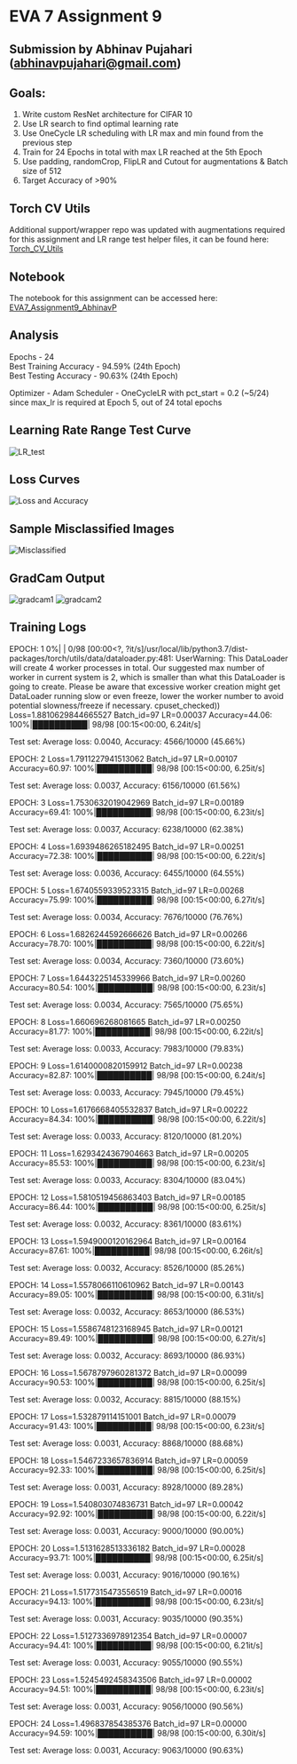 # EVA 7 Assignment 9
## Submission by Abhinav Pujahari (abhinavpujahari@gmail.com)

## Goals:
1. Write custom ResNet architecture for CIFAR 10
2. Use LR search to find optimal learning rate
3. Use OneCycle LR scheduling with LR max and min found from the previous step
4. Train for 24 Epochs in total with max LR reached at the 5th Epoch
5. Use padding, randomCrop, FlipLR and Cutout for augmentations & Batch size of 512
6. Target Accuracy of >90%

## Torch CV Utils

Additional support/wrapper repo was updated with augmentations required for this assignment and LR range test helper files, it can be found here: [Torch_CV_Utils](https://github.com/a-pujahari/Torch_CV_Utils)

## Notebook

The notebook for this assignment can be accessed here: [EVA7_Assignment9_AbhinavP](https://github.com/a-pujahari/EVA7/blob/main/Session9/EVA7_Assignment9_AbhinavP.ipynb)

## Analysis

Epochs - 24   
Best Training Accuracy - 94.59% (24th Epoch)     
Best Testing Accuracy -  90.63% (24th Epoch)    

Optimizer - Adam
Scheduler - OneCycleLR with pct_start = 0.2 (~5/24) since max_lr is required at Epoch 5, out of 24 total epochs

## Learning Rate Range Test Curve
![LR_test](https://github.com/a-pujahari/EVA7/blob/main/Session9/LR_test.png)

## Loss Curves
![Loss and Accuracy](https://github.com/a-pujahari/EVA7/blob/main/Session9/Loss%20and%20accuracy.png)

## Sample Misclassified Images
![Misclassified](https://github.com/a-pujahari/EVA7/blob/main/Session9/misclassified.png)

## GradCam Output
![gradcam1](https://github.com/a-pujahari/EVA7/blob/main/Session9/gradcam1.png)
![gradcam2](https://github.com/a-pujahari/EVA7/blob/main/Session9/gradcam2.png)

## Training Logs 

EPOCH: 1
  0%|          | 0/98 [00:00<?, ?it/s]/usr/local/lib/python3.7/dist-packages/torch/utils/data/dataloader.py:481: UserWarning: This DataLoader will create 4 worker processes in total. Our suggested max number of worker in current system is 2, which is smaller than what this DataLoader is going to create. Please be aware that excessive worker creation might get DataLoader running slow or even freeze, lower the worker number to avoid potential slowness/freeze if necessary.
  cpuset_checked))
Loss=1.8810629844665527 Batch_id=97 LR=0.00037 Accuracy=44.06: 100%|██████████| 98/98 [00:15<00:00,  6.24it/s]

Test set: Average loss: 0.0040, Accuracy: 4566/10000 (45.66%)

EPOCH: 2
Loss=1.7911227941513062 Batch_id=97 LR=0.00107 Accuracy=60.97: 100%|██████████| 98/98 [00:15<00:00,  6.25it/s]

Test set: Average loss: 0.0037, Accuracy: 6156/10000 (61.56%)

EPOCH: 3
Loss=1.7530632019042969 Batch_id=97 LR=0.00189 Accuracy=69.41: 100%|██████████| 98/98 [00:15<00:00,  6.23it/s]

Test set: Average loss: 0.0037, Accuracy: 6238/10000 (62.38%)

EPOCH: 4
Loss=1.6939486265182495 Batch_id=97 LR=0.00251 Accuracy=72.38: 100%|██████████| 98/98 [00:15<00:00,  6.22it/s]

Test set: Average loss: 0.0036, Accuracy: 6455/10000 (64.55%)

EPOCH: 5
Loss=1.6740559339523315 Batch_id=97 LR=0.00268 Accuracy=75.99: 100%|██████████| 98/98 [00:15<00:00,  6.27it/s]

Test set: Average loss: 0.0034, Accuracy: 7676/10000 (76.76%)

EPOCH: 6
Loss=1.6826244592666626 Batch_id=97 LR=0.00266 Accuracy=78.70: 100%|██████████| 98/98 [00:15<00:00,  6.22it/s]

Test set: Average loss: 0.0034, Accuracy: 7360/10000 (73.60%)

EPOCH: 7
Loss=1.6443225145339966 Batch_id=97 LR=0.00260 Accuracy=80.54: 100%|██████████| 98/98 [00:15<00:00,  6.23it/s]

Test set: Average loss: 0.0034, Accuracy: 7565/10000 (75.65%)

EPOCH: 8
Loss=1.660696268081665 Batch_id=97 LR=0.00250 Accuracy=81.77: 100%|██████████| 98/98 [00:15<00:00,  6.22it/s]

Test set: Average loss: 0.0033, Accuracy: 7983/10000 (79.83%)

EPOCH: 9
Loss=1.6140000820159912 Batch_id=97 LR=0.00238 Accuracy=82.87: 100%|██████████| 98/98 [00:15<00:00,  6.24it/s]

Test set: Average loss: 0.0033, Accuracy: 7945/10000 (79.45%)

EPOCH: 10
Loss=1.6176668405532837 Batch_id=97 LR=0.00222 Accuracy=84.34: 100%|██████████| 98/98 [00:15<00:00,  6.22it/s]

Test set: Average loss: 0.0033, Accuracy: 8120/10000 (81.20%)

EPOCH: 11
Loss=1.6293424367904663 Batch_id=97 LR=0.00205 Accuracy=85.53: 100%|██████████| 98/98 [00:15<00:00,  6.23it/s]

Test set: Average loss: 0.0033, Accuracy: 8304/10000 (83.04%)

EPOCH: 12
Loss=1.5810519456863403 Batch_id=97 LR=0.00185 Accuracy=86.44: 100%|██████████| 98/98 [00:15<00:00,  6.25it/s]

Test set: Average loss: 0.0032, Accuracy: 8361/10000 (83.61%)

EPOCH: 13
Loss=1.5949000120162964 Batch_id=97 LR=0.00164 Accuracy=87.61: 100%|██████████| 98/98 [00:15<00:00,  6.26it/s]

Test set: Average loss: 0.0032, Accuracy: 8526/10000 (85.26%)

EPOCH: 14
Loss=1.5578066110610962 Batch_id=97 LR=0.00143 Accuracy=89.05: 100%|██████████| 98/98 [00:15<00:00,  6.31it/s]

Test set: Average loss: 0.0032, Accuracy: 8653/10000 (86.53%)

EPOCH: 15
Loss=1.5586748123168945 Batch_id=97 LR=0.00121 Accuracy=89.49: 100%|██████████| 98/98 [00:15<00:00,  6.27it/s]

Test set: Average loss: 0.0032, Accuracy: 8693/10000 (86.93%)

EPOCH: 16
Loss=1.5678797960281372 Batch_id=97 LR=0.00099 Accuracy=90.53: 100%|██████████| 98/98 [00:15<00:00,  6.25it/s]

Test set: Average loss: 0.0032, Accuracy: 8815/10000 (88.15%)

EPOCH: 17
Loss=1.532879114151001 Batch_id=97 LR=0.00079 Accuracy=91.43: 100%|██████████| 98/98 [00:15<00:00,  6.23it/s]

Test set: Average loss: 0.0031, Accuracy: 8868/10000 (88.68%)

EPOCH: 18
Loss=1.5467233657836914 Batch_id=97 LR=0.00059 Accuracy=92.33: 100%|██████████| 98/98 [00:15<00:00,  6.25it/s]

Test set: Average loss: 0.0031, Accuracy: 8928/10000 (89.28%)

EPOCH: 19
Loss=1.540803074836731 Batch_id=97 LR=0.00042 Accuracy=92.92: 100%|██████████| 98/98 [00:15<00:00,  6.22it/s]

Test set: Average loss: 0.0031, Accuracy: 9000/10000 (90.00%)

EPOCH: 20
Loss=1.5131628513336182 Batch_id=97 LR=0.00028 Accuracy=93.71: 100%|██████████| 98/98 [00:15<00:00,  6.25it/s]

Test set: Average loss: 0.0031, Accuracy: 9016/10000 (90.16%)

EPOCH: 21
Loss=1.5177315473556519 Batch_id=97 LR=0.00016 Accuracy=94.13: 100%|██████████| 98/98 [00:15<00:00,  6.23it/s]

Test set: Average loss: 0.0031, Accuracy: 9035/10000 (90.35%)

EPOCH: 22
Loss=1.5127336978912354 Batch_id=97 LR=0.00007 Accuracy=94.41: 100%|██████████| 98/98 [00:15<00:00,  6.21it/s]

Test set: Average loss: 0.0031, Accuracy: 9055/10000 (90.55%)

EPOCH: 23
Loss=1.5245492458343506 Batch_id=97 LR=0.00002 Accuracy=94.51: 100%|██████████| 98/98 [00:15<00:00,  6.23it/s]

Test set: Average loss: 0.0031, Accuracy: 9056/10000 (90.56%)

EPOCH: 24
Loss=1.496837854385376 Batch_id=97 LR=0.00000 Accuracy=94.59: 100%|██████████| 98/98 [00:15<00:00,  6.30it/s]

Test set: Average loss: 0.0031, Accuracy: 9063/10000 (90.63%)
